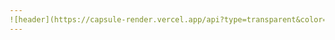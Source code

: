 ```yaml
---
![header](https://capsule-render.vercel.app/api?type=transparent&color=auto&height=200&section=header&text=SetUp%20Eggs&fontAlignY=50&fontSize=70&fontColor=396992&animation=twinkling&desc=GHWooo&descAlignY=75&descAlign=70&descSize=30)
---
```

